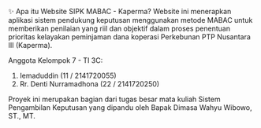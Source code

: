 ✨ Apa itu Website SIPK MABAC - Kaperma?
Website ini menerapkan aplikasi sistem pendukung keputusan menggunakan metode MABAC untuk memberikan penilaian yang riil dan objektif dalam proses penentuan prioritas kelayakan peminjaman dana koperasi Perkebunan PTP Nusantara III (Kaperma).

Anggota Kelompok 7 - TI 3C:
1. Iemaduddin (11 / 2141720055)
2. Rr. Denti Nurramadhona (22 / 2141720250)

Proyek ini merupakan bagian dari tugas besar mata kuliah Sistem Pengambilan Keputusan yang dipandu oleh Bapak Dimasa Wahyu Wibowo, ST., MT.

